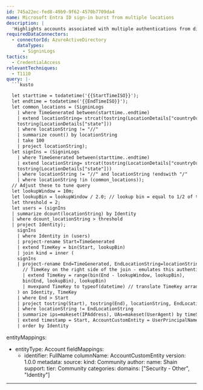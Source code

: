 ```yaml
---
id: 745a22ec-fed8-49b9-9f62-4570b7709da4
name: Microsoft Entra ID sign-in burst from multiple locations
description: |
  'Highlights accounts associated with multiple authentications from different geographical locations in a short period of time.'
requiredDataConnectors:
  - connectorId: AzureActiveDirectory
    dataTypes:
      - SigninLogs
tactics:
  - CredentialAccess
relevantTechniques:
  - T1110
query: |-
  ```kusto

  let starttime = todatetime('{{StartTimeISO}}');
  let endtime = todatetime('{{EndTimeISO}}');
  let common_locations = (SigninLogs
    | where TimeGenerated between(starttime..endtime)
    | extend locationString= strcat(tostring(LocationDetails["countryOrRegion"]), "/",
    tostring(LocationDetails["state"]))
    | where locationString != "//"
    | summarize count() by locationString
    | take 100
    | project locationString);
  let signIns = (SigninLogs
    | where TimeGenerated between(starttime..endtime)
    | extend locationString= strcat(tostring(LocationDetails["countryOrRegion"]), "/",
    tostring(LocationDetails["state"]))
    | where locationString != "//" and locationString !endswith "/"
    | where locationString !in (common_locations));
  // Adjust these to tune query
  let lookupWindow = 10m;
  let lookupBin = lookupWindow / 2.0; // lookup bin = equal to 1/2 of the lookup window
  let threshold = 2;
  let users = (signIns
  | summarize dcount(locationString) by Identity
  | where dcount_locationString > threshold
  | project Identity);
    signIns
    | where Identity in (users)
    | project-rename Start=TimeGenerated
    | extend TimeKey = bin(Start, lookupBin)
    | join kind = inner (
    signIns
    | project-rename End=TimeGenerated, EndLocationString=locationString
      // TimeKey on the right side of the join - emulates this authentication appearing several times
      | extend TimeKey = range(bin(End - lookupWindow, lookupBin),
      bin(End, lookupBin), lookupBin)
      | mvexpand TimeKey to typeof(datetime) // translate TimeKey arrange range to a column
    ) on Identity, TimeKey
    | where End > Start
    | project tostring(Start), tostring(End), locationString, EndLocationString, UserPrincipalName, timeSpan = End - Start, Identity, IPAddress, UserAgent
    | where locationString != EndLocationString
    | summarize ips=makeset(IPAddress), UAs=makeset(UserAgent) by timeSpan, Identity, locationString, EndLocationString, Start, End, UserPrincipalName
    | extend timestamp = Start, AccountCustomEntity = UserPrincipalName
    | order by Identity
  ```
entityMappings:
  - entityType: Account
    fieldMappings:
      - identifier: FullName
        columnName: AccountCustomEntity
version: 1.0.0
metadata:
  source:
    kind: Community
  author:
    name: Shain
  support:
    tier: Community
  categories:
    domains: ["Security - Other", "Identity"]
---
```


